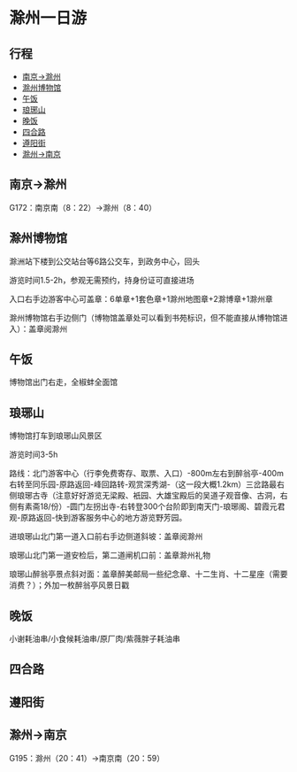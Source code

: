 # 滁州一日游


## 行程

- [南京->滁州](#南京->滁州)
- [滁州博物馆](#滁州博物馆)
- [午饭](#午饭)
- [琅琊山](#琅琊山)
- [晚饭](#晚饭)
- [四合路](#四合路)
- [遵阳街](#遵阳街)
- [滁州->南京](#滁州->南京)

## 南京->滁州

G172：南京南（8：22）->滁州（8：40）

## 滁州博物馆

滁洲站下楼到公交站台等6路公交车，到政务中心，回头

游览时间1.5-2h，参观无需预约，持身份证可直接进场

入口右手边游客中心可盖章：6单章+1套色章+1滁州地图章+2滁博章+1滁州章

滁州博物馆右手边侧门（博物馆盖章处可以看到书苑标识，但不能直接从博物馆进入）：盖章阅滁州



## 午饭

博物馆出门右走，全椒蚌全面馆

## 琅琊山

博物馆打车到琅琊山风景区

游览时间3-5h

路线：北门游客中心（行李免费寄存、取票、入口）-800m左右到醉翁亭-400m右转至同乐园-原路返回-峰回路转-观赏深秀湖-（这一段大概1.2km）三岔路最右侧琅琊古寺（注意好好游览无梁殿、衹园、大雄宝殿后的吴道子观音像、古洞，右侧有素斋18/份）-圆门左拐出寺-右转登300个台阶即到南天门-琅琊阁、碧霞元君观-原路返回-快到游客服务中心的地方游览野芳园。

进琅琊山北门第一道入口前右手边侧道斜坡：盖章阅滁州

琅琊山北门第一道安检后，第二道闸机口前：盖章滁州礼物

琅琊山醉翁亭景点斜对面：盖章醉美邮局一些纪念章、十二生肖、十二星座（需要消费？）；外加一枚醉翁亭风景日戳

## 晚饭

小谢耗油串/小食候耗油串/原厂肉/紫薇胖子耗油串

## 四合路

## 遵阳街

## 滁州->南京

G195：滁州（20：41）->南京南（20：59）
